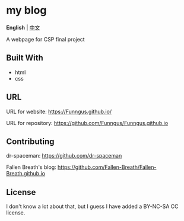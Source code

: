 # my blog
**English** | [中文](https://github.com/Funngus/Funngus.github.io/blob/master/README_cn.md)

A webpage for CSP final project
## Built With
- html
- css
## URL
URL for website: https://Funngus.github.io/

URL for repository: https://github.com/Funngus/Funngus.github.io
## Contributing
dr-spaceman: https://github.com/dr-spaceman

Fallen Breath's blog: https://github.com/Fallen-Breath/Fallen-Breath.github.io
## License
I don't know a lot about that, but I guess I have added a BY-NC-SA CC license.